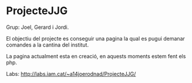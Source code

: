 # ProjecteJJG
Grup: Joel, Gerard i Jordi.

El objectiu del projecte es conseguir una pagina la qual es pugui demanar comandes a la cantina del institut.

La pagina actualment esta en creació, en aquests moments estem fent els php.

Labs: http://labs.iam.cat/~a14joerodnad/ProjecteJJG/